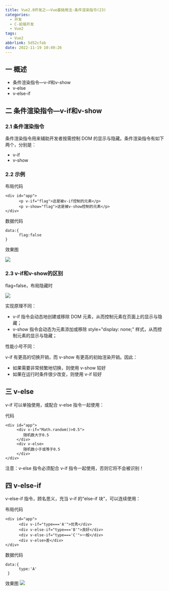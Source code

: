 ```yaml
---
title: Vue2.0开发之——Vue基础用法-条件渲染指令(23)
categories:
  - 开发
  - C-前端开发
  - Vue2
tags:
  - Vue2
abbrlink: 5d52cfab
date: 2022-11-19 10:49:26
---
```

## 一 概述

* 条件渲染指令—v-if和v-show
* v-else
* v-else-if

<!--more-->

## 二 条件渲染指令—v-if和v-show

### 2.1 条件渲染指令

条件渲染指令用来辅助开发者按需控制 DOM 的显示与隐藏。条件渲染指令有如下两个，分别是：

* v-if
* v-show

### 2.2 示例

布局代码

```
<div id="app">
      <p v-if="flag">这是被v-if控制的元素</p>
      <p v-show="flag">这是被v-show控制的元素</p>
</div>
```

数据代码

```
data:{
      flag:false
}
```

效果图

![][1]

### 2.3 v-if和v-show的区别

flag=false，布局隐藏时

![][2]

实现原理不同：

* v-if 指令会动态地创建或移除 DOM 元素，从而控制元素在页面上的显示与隐藏；
* v-show 指令会动态为元素添加或移除 style="display: none;" 样式，从而控制元素的显示与隐藏；

性能小号不同：

v-if 有更高的切换开销，而 v-show 有更高的初始渲染开销。因此：

* 如果需要非常频繁地切换，则使用 v-show 较好
*  如果在运行时条件很少改变，则使用 v-if 较好

## 三 v-else

v-if 可以单独使用，或配合 v-else 指令一起使用：

代码

```
<div id="app">
     <div v-if="Math.random()>0.5">
        随机数大于0.5
     </div> 
     <div v-else>
        随机数小于或等于0.5
     </div> 
</div>
```

注意：v-else 指令必须配合 v-if 指令一起使用，否则它将不会被识别！

## 四 v-else-if

v-else-if 指令，顾名思义，充当 v-if 的“else-if 块”，可以连续使用：

布局代码

```
<div id="app">
      <div v-if="type==='A'">优秀</div> 
      <div v-else-if="type==='B'">良好</div> 
      <div v-else-if="type==='C'">一般</div> 
      <div v-else>差</div> 
</div>
```

数据代码

```
data:{
      type:'A'
 }
```

效果图
![][3]



[1]:https://cdn.jsdelivr.net/gh/PGzxc/CDN/blog-vue/vue02-23-v-if-show-sample.gif
[2]:https://cdn.jsdelivr.net/gh/PGzxc/CDN/blog-vue/vue02-23-v-if-show-diff.png
[3]:https://cdn.jsdelivr.net/gh/PGzxc/CDN/blog-vue/vue02-23-v-else-if-sample.gif